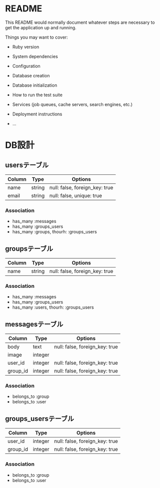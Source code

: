 # README

This README would normally document whatever steps are necessary to get the
application up and running.

Things you may want to cover:

* Ruby version

* System dependencies

* Configuration

* Database creation

* Database initialization

* How to run the test suite

* Services (job queues, cache servers, search engines, etc.)

* Deployment instructions

* ...



# DB設計

## usersテーブル

|Column|Type|Options|
|------|----|-------|
|name|string|null: false, foreign_key: true|
|email|string|null: false, unique: true|

### Association
- has_many :messages
- has_many :groups_users
- has_many :groups, thourh: :groups_users


## groupsテーブル

|Column|Type|Options|
|------|----|-------|
|name|string|null: false, foreign_key: true|

### Association
- has_many :messages
- has_many :groups_users
- has_many :users, thourh: :groups_users


## messagesテーブル

|Column|Type|Options|
|------|----|-------|
|body|text|null: false, foreign_key: true|
|image|integer||
|user_id|integer|null: false, foreign_key: true|
|group_id|integer|null: false, foreign_key: true|

### Association
- belongs_to :group
- belongs_to :user


## groups_usersテーブル

|Column|Type|Options|
|------|----|-------|
|user_id|integer|null: false, foreign_key: true|
|group_id|integer|null: false, foreign_key: true|

### Association
- belongs_to :group
- belongs_to :user